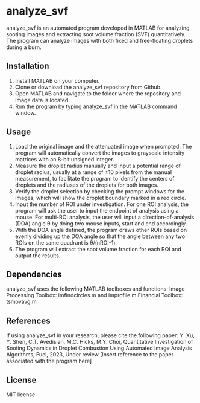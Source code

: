 # analyze_svf
analyze_svf is an automated program developed in MATLAB for analyzing sooting images and extracting soot volume fraction (SVF) quantitatively. The program can analyze images with both fixed and free-floating droplets during a burn.

## Installation
1. Install MATLAB on your computer.
2. Clone or download the analyze_svf repository from Github.
3. Open MATLAB and navigate to the folder where the repository and image data is located. 
4. Run the program by typing analyze_svf in the MATLAB command window.

## Usage
1. Load the original image and the attenuated image when prompted. The program will automatically convert the images to grayscale intensity matrices with an 8-bit unsigned integer.
2. Measure the droplet radius manually and input a potential range of droplet radius, usually at a range of ±10 pixels from the manual measurement, to facilitate the program to identify the centers of droplets and the radiuses of the droplets for both images.
3. Verify the droplet selection by checking the prompt windows for the images, which will show the droplet boundary marked in a red circle.
4. Input the number of ROI under investigation. For one ROI analysis, the program will ask the user to input the endpoint of analysis using a mouse. For multi-ROI analysis, the user will input a direction-of-analysis (DOA) angle θ by doing two mouse inputs, start and end accordingly.
5. With the DOA angle defined, the program draws other ROIs based on evenly dividing up the DOA angle so that the angle between any two ROIs on the same quadrant is θ/(nROI-1).
6. The program will extract the soot volume fraction for each ROI and output the results.

## Dependencies
analyze_svf uses the following MATLAB toolboxes and functions:
Image Processing Toolbox: imfindcircles.m and improfile.m
Financial Toolbox: tsmovavg.m

## References
If using analyze_svf in your research, please cite the following paper:
Y. Xu, Y. Shen, C.T. Avedisian, M.C. Hicks, M.Y. Choi, Quantitative Investigation of Sooting Dynamics in Droplet Combustion Using Automated Image Analysis Algorithms, Fuel, 2023, Under review
[Insert reference to the paper associated with the program here]

## License
MIT license
